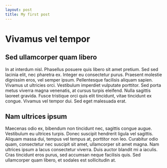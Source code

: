 ```yaml
---
layout: post
title: My first post
---
```


# Vivamus vel tempor

## Sed ullamcorper quam libero

In at interdum nisl. Phasellus posuere quis libero sit amet pretium. Sed sed lacinia elit, nec pharetra ex. Integer eu consectetur purus. Praesent molestie dignissim eros, vel semper ipsum. Pellentesque facilisis aliquam sapien. Vivamus ut ultricies orci. Vestibulum imperdiet vulputate porttitor. Sed porta metus viverra magna venenatis, at cursus turpis eleifend. Nulla sagittis laoreet gravida. Fusce tristique orci quis elit tincidunt, vitae tincidunt ex congue. Vivamus vel tempor dui. Sed eget malesuada erat.

## Nam ultrices ipsum

Maecenas odio ex, bibendum non tincidunt nec, sagittis congue augue. Vestibulum eu ultrices turpis. Donec suscipit hendrerit ligula vel sagittis. Aliquam massa dui, tempus vel tempus at, porttitor non leo. Curabitur odio quam, consectetur nec suscipit sit amet, ullamcorper sit amet magna. Nam ultrices ipsum a lacus consectetur viverra. Duis auctor blandit mi a iaculis. Cras tincidunt eros purus, sed accumsan neque facilisis quis. Sed ullamcorper quam libero, et sodales est sollicitudin at.
